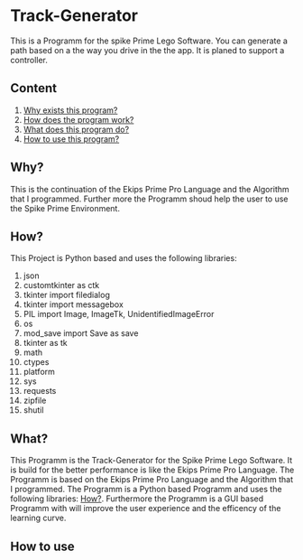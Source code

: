 # Track-Generator

This is a Programm for the spike Prime Lego Software.
You can generate a path based on a the way you drive in the the app.
It is planed to support a controller.

## Content

1. [Why exists this program?](#why)
2. [How does the program work?](#how)
3. [What does this program do?](#what)
4. [How to use this program?](#how-to-use)

## Why?

This is the continuation of the Ekips Prime Pro Language and the Algorithm that 
I programmed. Further more the Programm shoud help the user to use the Spike Prime 
Environment.

## How?

This Project is Python based and uses the following libraries:

1. json
2. customtkinter as ctk
3. tkinter import filedialog
4. tkinter import messagebox
5. PIL import Image, ImageTk, UnidentifiedImageError
6. os
7. mod_save import Save as save
8. tkinter as tk
9. math
10. ctypes
11. platform
12. sys
13. requests
14. zipfile
15. shutil

## What?

This Programm is the Track-Generator for the Spike Prime Lego Software. It is build for the better performance is like the Ekips Prime Pro Language. The Programm is based on the Ekips Prime Pro Language and the Algorithm that I programmed. The Programm is a Python based Programm and uses the following libraries: [How?](#how).
Furthermore the Programm is a GUI based Programm with will improve the user experience and the efficency of the learning curve.

## How to use

